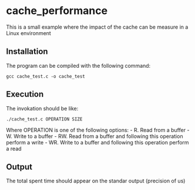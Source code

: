 # cache_performance
This is a small example where the impact of the cache can be measure in a Linux environment


## Installation
The program can be compiled with the following command:

	gcc cache_test.c -o cache_test

## Execution

The invokation should be like:

	./cache_test.c OPERATION SIZE

Where OPERATION is one of the following options:
	- R. Read from a buffer
	- W. Write to a buffer
	- RW. Read from a buffer and following this operation perform a write
	- WR. Write to a buffer and following this operation perform a read

## Output 

The total spent time should appear on the standar output (precision of us)	
